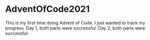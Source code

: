 # AdventOfCode2021
This is my first time doing Advent of Code. I just wanted to track my progress.
Day 1, both parts were successful.
Day 2, both parts were successful.
